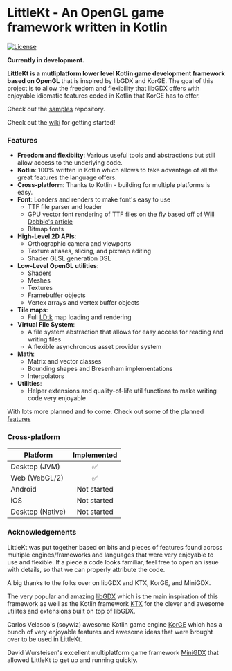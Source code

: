 # LittleKt - An OpenGL game framework written in Kotlin
[![License](https://img.shields.io/badge/License-Apache%202.0-blue.svg)](https://github.com/littlektframework/littlekt/blob/master/LICENSE)

**Currently in development.**

**LittleKt is a mutliplatform lower level Kotlin game development framework based on OpenGL** that is inspired by libGDX and KorGE. The goal of this project is to allow the freedom and flexibility that libGDX offers with enjoyable idiomatic features coded in Kotlin that KorGE has to offer.

Check out the [samples](https://github.com/littlektframework/littlekt-samples) repository.

Check out the [wiki](https://github.com/littlektframework/littlekt/wiki) for getting started!

### Features
* **Freedom and flexibiity**: Various useful tools and abstractions but still allow access to the underlying code.
* **Kotlin**: 100% written in Kotlin which allows to take advantage of all the great features the language offers.
* **Cross-platform**: Thanks to Kotlin - building for multiple platforms is easy. 
* **Font**: Loaders and renders to make font's easy to use
  * TTF file parser and loader
  * GPU vector font rendering of TTF files on the fly based off of [Will Dobbie's article](https://wdobbie.com/post/gpu-text-rendering-with-vector-textures/)
  * Bitmap fonts
* **High-Level 2D APIs**:
  * Orthographic camera and viewports
  * Texture atlases, slicing, and pixmap editing 
  * Shader GLSL generation DSL
* **Low-Level OpenGL utilities**:
  * Shaders 
  * Meshes
  * Textures
  * Framebuffer objects
  * Vertex arrays and vertex buffer objects
* **Tile maps**:
  * Full [LDtk](https://ldtk.io) map loading and rendering
* **Virtual File System**:
  * A file system abstraction that allows for easy access for reading and writing files
  * A flexible asynchronous asset provider system 
* **Math**:
  * Matrix and vector classes
  * Bounding shapes and Bresenham implementations
  * Interpolators
* **Utilities**:
  * Helper extensions and quality-of-life util functions to make writing code very enjoyable 

With lots more planned and to come. Check out some of the planned [features](https://github.com/LittleKtOrg/LittleKt/labels/enhancement)

### Cross-platform 

| Platform | Implemented |
| -------- | :---------: |
| Desktop (JVM) | ✅ |
| Web (WebGL/2) | ✅ |
| Android | Not started |
| iOS | Not started |
| Desktop (Native) | Not started |

### Acknowledgements
LittleKt was put together based on bits and pieces of features found across multiple engines/frameworks and languages that were very enjoyable to use and flexible. If a piece a code looks familiar, feel free to open an issue with details, so that we can properly attribute the code.

A big thanks to the folks over on libGDX and KTX, KorGE, and MiniGDX.

The very popular and amazing [libGDX](https://github.com/libgdx/libgdx) which is the main inspiration of this framework as well as the Kotlin framework [KTX](https://github.com/libktx/ktx) for the clever and awesome utilites and extensions built on top of libGDX.

Carlos Velasco's (soywiz) awesome Kotlin game engine [KorGE](https://github.com/korlibs/korge) which has a bunch of very enjoyable features and awesome ideas that were brought over to be used in LittleKt.

David Wursteisen's excellent multiplatform game framework [MiniGDX](https://github.com/minigdx/minigdx/) that allowed LittleKt to get up and running quickly.
